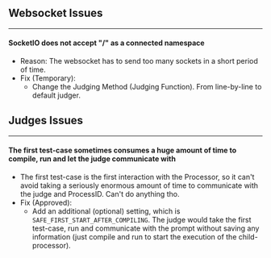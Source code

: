 ## Websocket Issues
<hr class="close">

#### SocketIO does not accept "/" as a connected namespace

- Reason: The websocket has to send too many sockets in a short period of time.
- Fix (Temporary):
  - Change the Judging Method (Judging Function). From line-by-line to default judger.

## Judges Issues
<hr class="close">

#### The first test-case sometimes consumes a huge amount of time to compile, run and let the judge communicate with

- The first test-case is the first interaction with the Processor, so it can't avoid taking a seriously enormous amount of time to communicate with the judge and ProcessID. Can't do anything tho.
- Fix (Approved):
  - Add an additional (optional) setting, which is `SAFE_FIRST_START_AFTER_COMPILING`. The judge would take the first test-case, run and communicate with the prompt without saving any information (just compile and run to start the execution of the child-processor).